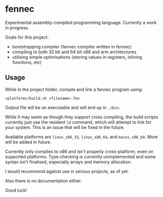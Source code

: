 # fennec
Experimental assembly-compiled programming language. Currently a work in progress.

Goals for this project:
- bootstrapping compiler (fennec compiler written in fennec)
- compiling to both 32 bit and 64 bit x86 and arm architectures
- utilising simple optimisations (storing values in registers, inlining functions, etc)

## Usage

While in the project folder, compile and link a fennec program using:

```
<platform>/build.sh <filename>.fen
```

Output file will be an executable and will end up in `./bin`.


While it may seem as though they support cross compiling, the build scripts currently just use the resident `ld` command, which will attempt to link for your system. This is an issue that will be fixed in the future.

Available platforms are `linux_x86_32`, `linux_x86_64`, and `macos_x86_64`. More will be added in future.

Currently only compiles to x86 and isn't properly cross-platform, even on supported platforms.
Type checking is currently unimplemented and some syntax isn't finalised, especially arrays and memory allocation.

I would recommend against use in serious projects, as of yet.

Also there is no documentation either.

Good luck!
